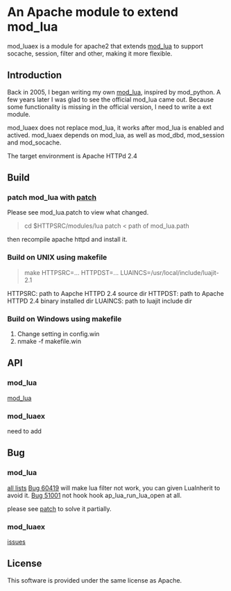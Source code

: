 # An Apache module to extend mod\_lua

mod\_luaex is a module for apache2 that extends [mod_lua](http://httpd.apache.org/docs/2.4/mod/mod_lua.html) to support socache, session, filter and other, making it more flexible.

## Introduction

Back in 2005, I began writing my own [mod_lua](https://sourceforge.net/projects/mod-lua/), inspired by mod_python. A few years later I was glad to see the official mod_lua came out. Because some functionality is missing in the official version, I need to write a ext module.

mod\_luaex does not replace mod\_lua, it works after mod\_lua is enabled and actived. mod\_luaex depends on mod\_lua, as well as mod\_dbd, mod_session and mod\_socache.

The target environment is Apache HTTPd 2.4

## Build

### patch mod\_lua with [patch](mod_lua.patch)

Please see mod\_lua.patch to view what changed.

>cd $HTTPSRC/modules/lua
>patch < path of mod_lua.path

then recompile apache httpd and install it.

### Build on UNIX using makefile

>make HTTPSRC=...  HTTPDST=... LUAINCS=/usr/local/include/luajit-2.1

HTTPSRC: path to Aapche HTTPD 2.4 source dir
HTTPDST: path to Apache HTTPD 2.4 binary installed dir
LUAINCS: path to luajit include dir

### Build on Windows using makefile

1. Change setting in config.win
2. nmake -f makefile.win

## API

### mod_lua
[mod_lua](http://httpd.apache.org/docs/2.4/mod/mod_lua.html)

### mod_luaex
need to add

## Bug

### mod_lua
[all lists](https://bz.apache.org/bugzilla/buglist.cgi?bug_status=NEW&bug_status=ASSIGNED&bug_status=REOPENED&bug_status=NEEDINFO&component=mod_lua&product=Apache%20httpd-2&query_format=advanced)
[Bug 60419](https://bz.apache.org/bugzilla/show_bug.cgi?id=60419) will make lua filter not work, you can given LuaInherit to avoid it.
[Bug 51001](https://bz.apache.org/bugzilla/show_bug.cgi?id=51001) not hook hook ap\_lua\_run\_lua\_open at all.

please see [patch](mod_lua.patch) to solve it partially.

### mod_luaex
[issues](https://github.com/zhaozg/mod_luaex/issues)

## License

This software is provided under the same license as Apache.
